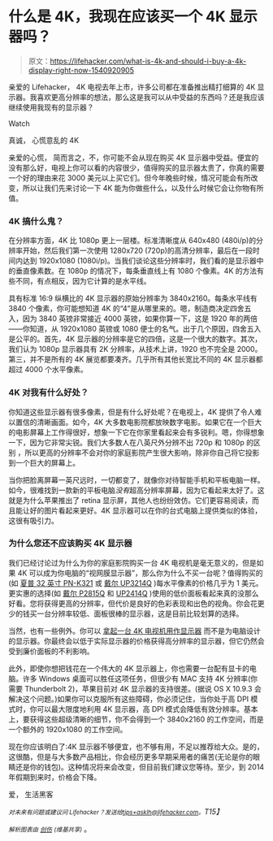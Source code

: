 # 什么是 4K，我现在应该买一个 4K 显示器吗？

> 原文：<https://lifehacker.com/what-is-4k-and-should-i-buy-a-4k-display-right-now-1540920905>

亲爱的 Lifehacker，
4K 电视去年上市，许多公司都在准备推出精打细算的 4K 显示器。我喜欢更高分辨率的想法，那么这是我可以从中受益的东西吗？还是我应该继续使用我现有的显示器？

Watch

真诚，
心慌意乱的 4K

亲爱的心慌，
简而言之，不，你可能不会从现在购买 4K 显示器中受益。便宜的没有那么好，电视上你可以看的内容很少，值得购买的显示器太贵了，你真的需要一个好的理由来花 3000 美元以上买它们。但今年晚些时候，情况可能会有所改变，所以让我们先来讨论一下 4K 能为你做些什么，以及什么时候它会让你物有所值。

### 4K 搞什么鬼？

在分辨率方面，4K 比 1080p 更上一层楼。标准清晰度从 640x480 (480i/p)的分辨率开始，然后我们第一次使用 1280x720 (720p)的高清分辨率，最后在一段时间内达到 1920x1080 (1080i/p)。当我们谈论这些分辨率时，我们看的是显示器中的垂直像素数。在 1080p 的情况下，每条垂直线上有 1080 个像素。4K 的方法有些不同，有点相反，因为它计算的是水平线。

具有标准 16:9 纵横比的 4K 显示器的原始分辨率为 3840x2160。每条水平线有 3840 个像素，你可能想知道 4K 的“4”是从哪里来的。嗯，制造商决定四舍五入，因为 3840 英镑非常接近 4000 英镑，如果你算一下，这是 1920 年的两倍——你知道，从 1920x1080 英镑或 1080 便士的名气。出于几个原因，四舍五入是公平的。首先，4K 显示器的分辨率是它的四倍，这是一个很大的数字。其次，我们认为 1080p 显示器具有 2K 分辨率，从技术上讲，1920 也不完全是 2000。第三，并不是所有的 4K 展览都要凑齐。几乎所有其他长宽比不同的 4K 显示器都超过 4000 个水平像素。

### 4K 对我有什么好处？

你知道这些显示器有很多像素，但是有什么好处呢？在电视上，4K 提供了令人难以置信的清晰画面。如今，4K 大多数电影院都放映数字电影。如果它在一个巨大的电影屏幕上工作得很好，想象一下它在你家里看起来会有多锐利。嗯，你得想象一下，因为它非常尖锐。我们大多数人在八英尺外分辨不出 720p 和 1080p 的区别 ，所以更高的分辨率不会对你的家庭影院产生很大影响，除非你自己将它投影到一个巨大的屏幕上。

当你把脸离屏幕一英尺远时，一切都变了，就像你对待智能手机和平板电脑一样。如今，很难找到一款新的平板电脑*没有*超高分辨率屏幕，因为它看起来太好了。这就是为什么苹果推出了 retina 显示屏，其他人也纷纷效仿。它们更容易阅读，而且能让好的图片看起来更好。4K 显示器可以在你的台式电脑上提供类似的体验，这很有吸引力。

### 为什么您还不应该购买 4K 显示器

我们已经讨论过为什么为你的家庭影院购买一台 4K 电视机是毫无意义的，但是如果 4K 可以成为你电脑的“视网膜显示器”，那么你为什么不买一台呢？值得购买的(如 [夏普 32 英寸 PN-K321](http://store.apple.com/us/product/HD971LL/A/sharp-32-pn-k321-4k-ultra-hd-led-monitor?fnode=53) 或 [戴尔 UP3214Q](http://accessories.us.dell.com/sna/productdetail.aspx?c=us&l=en&cs=19&sku=210-ACBL) )每水平像素的价格几乎为 1 美元。更实惠的选择(如 [戴尔 P2815Q](http://accessories.us.dell.com/sna/productdetail.aspx?c=us&cs=19&l=en&sku=210-ACHO) 和 [UP2414Q](http://accessories.us.dell.com/sna/productdetail.aspx?c=us&cs=19&l=en&sku=860-BBCD) )使用的低价面板看起来真的没那么好看。您将获得更高的分辨率，但代价是良好的色彩表现和出色的视角。你会花更少的钱买一台分辨率较低、面板很棒的显示器，这是目前比较划算的选择。

当然，也有一些例外。你可以 [拿起一台 4K 电视机用作显示器](https://lifehacker.com/a-bigger-screen-for-less-money-use-a-4k-tv-instead-of-1526051072) 而不是为电脑设计的显示器。你最终会以低于实际显示器的价格获得高分辨率的显示器，但它仍然会受到廉价面板的不利影响。

此外，即使你想把钱花在一个伟大的 4K 显示器上，你也需要一台配有显卡的电脑。许多 Windows 桌面可以胜任这项任务，但很少有 MAC 支持 4K 分辨率(你需要 Thunderbolt 2)，苹果目前对 4K 显示器的支持很差。(据说 OS X 10.9.3 会解决这个问题。)如果你可以克服所有这些障碍，你必须记住，当你处于高 DPI 模式时，你可以最大限度地利用 4K 显示器，高 DPI 模式会降低有效分辨率。基本上，要获得这些超级清晰的细节，你不会得到一个 3840x2160 的工作空间，而是一个额外的 1920x1080 的工作空间。

现在你应该明白了:4K 显示器不够便宜，也不够有用，不足以推荐给大众。是的，这很酷，但是与大多数产品相比，你会经历更多早期采用者的痛苦(无论是你的眼睛还是你的钱包)。这种情况将来会改变，但目前我们建议您等待。至少，到 2014 年假期到来时，价格会下降。

爱，
生活黑客

*<small>对未来有问题或建议问 Lifehacker？发送给</small>*[*<small>tips+asklh@lifehacker.com</small>*](mailto:tips+asklh@lifehacker.com)*<small>。</small>T15】*

*<small>解析图表由</small>* [*<small>创伤</small>*](http://en.wikipedia.org/wiki/File:Digital_video_resolutions_(VCD_to_4K).svg) *<small>(维基共享)</small>* 。